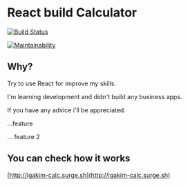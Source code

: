 # React build Calculator

[![Build Status](https://travis-ci.org/igakim/calculator.svg?branch=master)](https://travis-ci.org/igakim/calculator)

[![Maintainability](https://api.codeclimate.com/v1/badges/1a1a392d3bb44fdbacd3/maintainability)](https://codeclimate.com/github/igakim/calculator/maintainability)

## Why?
Try to use React for improve my skills.

I'm learning development and didn't build any business apps.

If you have any advice i'll be appreciated.

...feature

... feature 2

## You can check how it works
[http://igakim-calc.surge.sh](http://igakim-calc.surge.sh)
